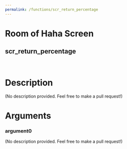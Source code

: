 ```yaml
---
permalink: /functions/scr_return_percentage
---
```

# Room of Haha Screen  
## scr_return_percentage  
&nbsp;  
# Description  
(No description provided. Feel free to make a pull request!) 
&nbsp;  
# Arguments
### argument0
(No description provided. Feel free to make a pull request!)
&nbsp;  


